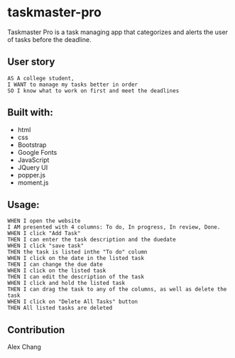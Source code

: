 # taskmaster-pro

Taskmaster Pro is a task managing app that categorizes and alerts the user of tasks before the deadline. 

## User story

```
AS A college student,
I WANT to manage my tasks better in order
SO I know what to work on first and meet the deadlines
```

## Built with:

* html
* css
* Bootstrap
* Google Fonts
* JavaScript
* JQuery UI
* popper.js
* moment.js

## Usage:

```
WHEN I open the website
I AM presented with 4 columns: To do, In progress, In review, Done.
WHEN I click "Add Task"
THEN I can enter the task description and the duedate
WHEN I click "save task"
THEN the task is listed inthe "To do" column
WHEN I click on the date in the listed task
THEN I can change the due date
WHEN I click on the listed task
THEN I can edit the description of the task
WHEN I click and hold the listed task
THEN I can drag the task to any of the columns, as well as delete the task
WHEN I click on "Delete All Tasks" button
THEN All listed tasks are deleted
```

## Contribution

Alex Chang
